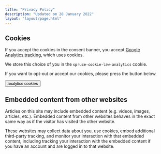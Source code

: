 ```yaml
---
title: "Privacy Policy"
description: "Updated on 28 January 2022"
layout: "layout/page.html"
---
```


## Cookies

If you accept the cookies in the consent banner, you accept [Google Analytics tracking](https://developers.google.com/analytics/devguides/collection/analyticsjs/cookie-usage), which uses cookies.

We store this choice of you in the `spruce-cookie-law-analytics` cookie.

If you want to opt-out or accept our cookies, please press the button below.

<button class="btn btn--decline btn--rounded btn--lg" data-action="cookie" data-type="analytics" data-on-text="Decline" data-off-text="Accept">analytics cookies</button>

## Embedded content from other websites

Articles on this site may include embedded content (e.g. videos, images, articles, etc.). Embedded content from other websites behaves in the exact same way as if the visitor has visited the other website.

These websites may collect data about you, use cookies, embed additional third-party tracking, and monitor your interaction with that embedded content, including tracking your interaction with the embedded content if you have an account and are logged in to that website.
